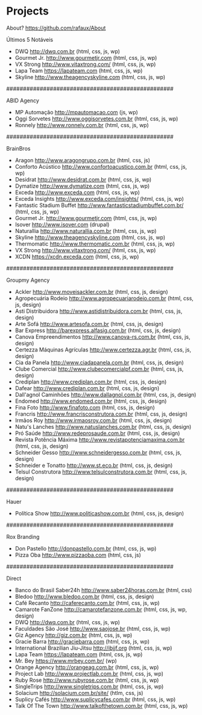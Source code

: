 # Projects

About? https://github.com/rafaux/About

Últimos 5 Notáveis
- DWQ http://dwq.com.br (html, css, js, wp)
- Gourmet Jr. http://www.gourmetjr.com (html, css, js, wp)
- VX Strong http://www.vitaxtrong.com/ (html, css, js, wp)
- Lapa Team https://lapateam.com (html, css, js, wp)
- Skyline http://www.theagencyskyline.com (html, css, js, wp)

##################################################

ABID Agency
- MP Automação http://mpautomacao.com (js, wp)
- Oggi Sorvetes http://www.oggisorvetes.com.br (html, css, js, wp)
- Ronnely http://www.ronnely.com.br (html, css, js, wp)

##################################################

BrainBros
- Aragon http://www.aragongrupo.com.br (html, css, js)
- Conforto Acústico http://www.confortoacustico.com.br (html, css, js, wp)
- Desidrat http://www.desidrat.com.br (html, css, js, wp)
- Dymatize http://www.dymatize.com (html, css, js, wp)
- Exceda http://www.exceda.com (html, css, js, wp)
- Exceda Insights http://www.exceda.com/insights/ (html, css, js, wp)
- Fantastic Stadium Buffet http://www.fantasticstadiumbuffet.com.br/ (html, css, js, wp)
- Gourmet Jr. http://www.gourmetjr.com (html, css, js, wp)
- Isover http://www.isover.com (drupal)
- Naturallia http://www.naturallia.com.br (html, css, js, wp)
- Skyline http://www.theagencyskyline.com (html, css, js, wp)
- Thermomatic http://www.thermomatic.com.br (html, css, js, wp)
- VX Strong http://www.vitaxtrong.com/ (html, css, js, wp)
- XCDN https://xcdn.exceda.com (html, css, js, wp)

##################################################

Groupmy Agency
- Ackler http://www.moveisackler.com.br (html, css, js, design)
- Agropecuária Rodeio http://www.agropecuariarodeio.com.br (html, css, js, design)
- Asti Distribuidora http://www.astidistribuidora.com.br (html, css, js, design)
- Arte Sofá http://www.artesofa.com.br (html, css, js, design)
- Bar Express http://barexpress.alfasig.com.br (html, css, js, design)
- Canova Empreendimentos http://www.canova-rs.com.br (html, css, js, design)
- Certezza Máquinas Agrículas http://www.certezza.agr.br (html, css, js, design)
- Cia da Panela http://www.ciadapanela.com.br (html, css, js, design)
- Clube Comercial http://www.clubecomercialpf.com.br (html, css, js, design)
- Crediplan http://www.crediplan.com.br (html, css, js, design)
- Dafear http://www.crediplan.com.br (html, css, js, design)
- Dall'agnol Caminhões http://www.dallagnol.com.br (html, css, js, design)
- Endomed http://www.endomed.com.br (html, css, js, design)
- Fina Foto http://www.finafoto.com (html, css, js, design)
- Francris http://www.francrisconstrutora.com.br (html, css, js, design)
- Irmãos Roy http://www.irmaosroy.com.br (html, css, js, design)
- Natu's Lanches http://www.natuslanches.com.br (html, css, js, design)
- Pró Saúde http://www.redeprosaude.com.br (html, css, js, design)
- Revista Potência Máxima http://www.revistapotenciamaxima.com.br (html, css, js, design)
- Schneider Gesso http://www.schneidergesso.com.br (html, css, js, design)
- Schneider e Tonatto http://www.st.eco.br (html, css, js, design)
- Telsul Construtora http://www.telsulconstrutora.com.br (html, css, js, design)

##################################################

Hauer
- Política Show http://www.politicashow.com.br (html, css, js, design)

##################################################

Rox Branding
- Don Pastello http://donpastello.com.br (html, css, js, wp)
- Pizza Oba http://www.pizzaoba.com (html, css, js)

##################################################

Direct
- Banco do Brasil Saber24h http://www.saber24horas.com.br (html, css)
- Bledoo http://www.bledoo.com.br (html, css, js, design)
- Café Recanto http://caferecanto.com.br (html, css, js, wp)
- Camarote FanZone http://camarotefanzone.com.br (html, css, js, wp, design)
- DWQ http://dwq.com.br (html, css, js, wp)
- Faculdades São José http://www.saojose.br (html, css, js, wp)
- Giz Agency http://giz.com.br (html, css, js, wp)
- Gracie Barra http://graciebarra.com (html, css, js, wp)
- International Brazilian Jiu-Jitsu http://ibjjf.org (html, css, js, wp)
- Lapa Team https://lapateam.com (html, css, js, wp)
- Mr. Bey https://www.mrbey.com.br/ (wp)
- Orange Agency http://orangeag.com.br (html, css, js, wp)
- Project Lab http://www.projectlab.com.br (html, css, js, wp)
- Ruby Rose http://www.rubyrose.com.br (html, css, js, wp)
- SingleTrips http://www.singletrips.com.br (html, css, js, wp)
- Solacium http://solacium.com.br/site/ (htlm, css, js)
- Suplicy Cafés http://www.suplicycafes.com.br (html, css, js, wp)
- Talk Of The Town http://www.talkofthetown.com.br (html, css, js, wp)
